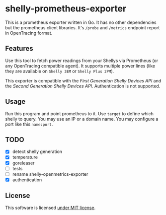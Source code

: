 # shelly-prometheus-exporter

This is a prometheus exporter written in Go.
It has no other dependencies but the prometheus client libraries.
It's `/probe` and `/metrics` endpoint report in OpenTracing format.

## Features

Use this tool to fetch power readings from your Shellys via Prometheus (or any OpenTracing compatible agent).
It supports multiple power lines (like they are available on `Shelly 3EM` or `Shelly Plus 2PM`).

This exporter is compatible with the _First Generation Shelly Devices API_ and the _Second Generation Shelly Devices API_.
Authentication is not supported.

## Usage

Run this program and point prometheus to it.
Use `target` to define which shelly to query.
You may use an IP or a domain name.
You may configure a port like this `name:port`.

## TODO

- [x] detect shelly generation
- [x] temperature
- [x] goreleaser
- [ ] tests
- [ ] rename shelly-openmetrics-exporter
- [x] authentication

## License

This software is licensed [under MIT license](/LICENSE).
